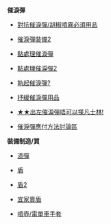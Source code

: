 
**催淚彈**
* [對抗催淚彈/胡椒噴霧必須用品](https://lih.kg/1217785)

* [催淚彈裝備2](https://lih.kg/1214624)

* [點處理催淚彈](https://lih.kg/1218344)

* [點處理催淚彈2](https://lih.kg/1217732)

* [執起催淚彈?](https://lih.kg/cNncRS)

* [抒緩催淚彈用品](https://lih.kg/1216704)

* [★★出左催淚彈唔可以搽凡士林!](https://lih.kg/1217076)

* [催淚彈應付方法討論區](https://lih.kg/cMmACS)

**裝備制造/買**
* [漆彈](https://lih.kg/1216185)

* [盾](https://lih.kg/1213027)

* [盾2](https://lih.kg/1211928)

* [宜家賣盾](https://lih.kg/1216743)

* [噴壺/電單車手套](https://lih.kg/1243912)

